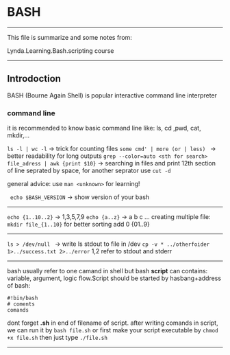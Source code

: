 # **BASH**
_____________________________________________
This file is summarize and some notes from:

Lynda.Learning.Bash.scripting course

_____________________________________________
## Introdoction
BASH (Bourne Again Shell) is popular interactive command line interpreter
### command line
it is recommended to know basic command line like: ls, cd ,pwd, cat, mkdir,...

`ls -l | wc -l` -> trick for counting files
`some cmd' | more (or | less) ` -> better readability for long outputs
`grep --color=auto <sth for search> file_adress | awk {print $10}` -> searching in files and print 12th section of line seprated by space, for another seprator use `cut -d`

general advice: use `man <unknown>` for learning!

` echo $BASH_VERSION` -> show version of your bash
_____________________________________________
`echo {1..10..2}` -> 1,3,5,7,9
`echo {a..z}` -> a b c ...
creating multiple file:
`mkdir file_{1..10}`
for better sorting add 0 {01..9}
_____________________________________________
`ls > /dev/null ` -> write ls stdout to file in /dev
`cp -v * ../otherfoider 1>../success.txt 2>../error` 1,2 refer to stdout and stderr
_____________________________________________
bash usually refer to one camand in shell but bash **script** can contains: variable, argument, logic flow.Script should be started by hasbang+address of bash:
```
#!bin/bash
# coments
comands
```
dont forget **.sh** in end of filename of script.
after writing comands in script, we can run it by `bash file.sh` or first make your script executable by `chmod +x file.sh` then just type `./file.sh`
_____________________________________________
